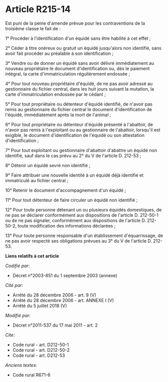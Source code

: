 # Article R215-14

Est puni de la peine d'amende prévue pour les contraventions de la troisième classe le fait de : 

1° Procéder à l'identification d'un équidé sans être habilité à cet effet ; 

2° Céder à titre onéreux ou gratuit un équidé jusqu'alors non identifié, sans avoir fait procéder au préalable à son
identification ; 

3° Vendre ou de donner un équidé sans avoir délivré immédiatement au nouveau propriétaire le document d'identification ou,
dès le paiement intégral, la carte d'immatriculation régulièrement endossée ; 

4° Pour tout nouveau propriétaire d'équidé, de ne pas avoir adressé au gestionnaire du fichier central, dans les huit jours
suivant la mutation, la carte d'immatriculation endossée par le cédant ; 

5° Pour tout propriétaire ou détenteur d'équidé identifié, de n'avoir pas remis au gestionnaire du fichier central le
document d'identification de l'équidé, immédiatement après la mort de l'animal ; 

6° Pour tout propriétaire ou détenteur d'équidé présenté à l'abattoir, de n'avoir pas remis à l'exploitant ou au gestionnaire
de l'abattoir, lorsqu'il est exigible, le document d'identification de l'équidé ou son attestation d'identification ; 

7° Pour tout exploitant ou gestionnaire d'abattoir d'abattre un équidé non identifié, sauf dans le cas prévu au 2° du V de
l'article D. 212-53 ; 

8° Détenir un équidé sevré non identifié ; 

9° Faire attribuer une nouvelle identité à un équidé déjà identifié et immatriculé au fichier central ; 

10° Retenir le document d'accompagnement d'un équidé ; 

11° Pour tout détenteur de faire circuler un équidé non identifié ; 

12° Pour toute personne détenant un ou plusieurs équidés domestiques, de ne pas se déclarer conformément aux dispositions de
l'article D. 212-50-1 ou de ne pas signaler, conformément aux dispositions de l'article D. 212-50-2, toute modification des
informations déclarées ; 

13° Pour toute personne responsable d'un établissement d'équarrissage, de ne pas avoir respecté ses obligations prévues au 3°
du V de l'article D. 212-53.

**Liens relatifs à cet article**

_Codifié par_:

  - Décret n°2003-851 du 1 septembre 2003 (annexe)

_Cité par_:

  - Arrêté du 28 décembre 2006 - art. 9 (V)
  - Arrêté du 28 décembre 2006 - art. ANNEXE I (V)
  - Arrêté du 5 juillet 2018 (V)

_Modifié par_:

  - Décret n°2011-537 du 17 mai 2011 - art. 2

_Cite_:

  - Code rural - art. D212-50-1
  - Code rural - art. D212-50-2
  - Code rural - art. D212-53

_Anciens textes_:

  - Code rural R671-6
